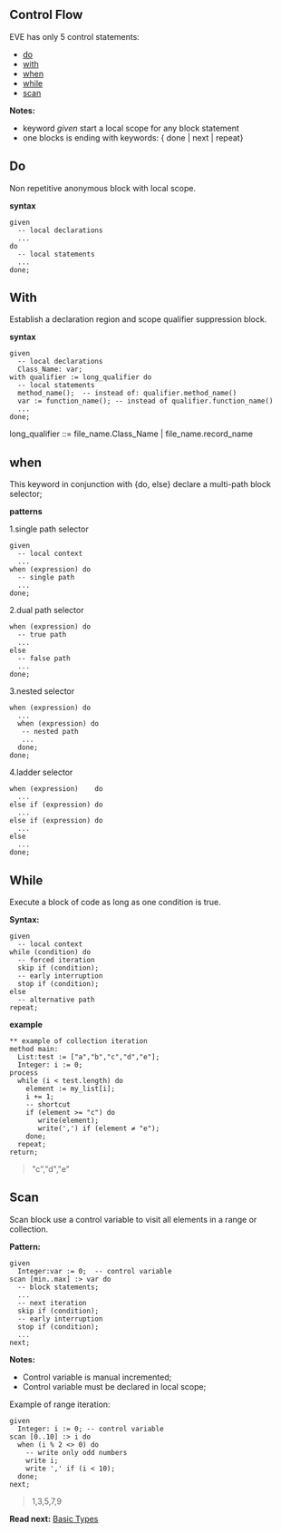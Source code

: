 ## Control Flow

EVE has only 5 control statements: 

* [do](#do)
* [with](#with)
* [when](#when)
* [while](#while)
* [scan](#scan)

**Notes:** 

* keyword _given_ start a local scope for any block statement
* one blocks is ending with keywords: { done \| next \| repeat}

## Do

Non repetitive anonymous block with local scope. 

**syntax**
```
given
  -- local declarations
  ...
do
  -- local statements
  ... 
done;
```

## With

Establish a declaration region and scope qualifier suppression block. 

**syntax**
```
given
  -- local declarations
  Class_Name: var;
with qualifier := long_qualifier do
  -- local statements
  method_name();  -- instead of: qualifier.method_name()
  var := function_name(); -- instead of qualifier.function_name()
  ...
done;
```

long_qualifier ::= file_name.Class_Name | file_name.record_name

## when

This keyword in conjunction with {do, else} declare a multi-path block selector;

**patterns**

1.single path selector
```
given
  -- local context
  ... 
when (expression) do
  -- single path
  ...
done;
```
  
2.dual path selector
```  
when (expression) do
  -- true path
  ...
else
  -- false path
  ...
done;
```
  
3.nested selector 
```  
when (expression) do
  ...
  when (expression) do
   -- nested path
   ...
  done;
done;
```

4.ladder selector

```  
when (expression)    do
  ...
else if (expression) do
  ...
else if (expression) do
  ... 
else
  ...
done;
```

## While

Execute a block of code as long as one condition is true.

**Syntax:**
```
given
  -- local context
while (condition) do
  -- forced iteration
  skip if (condition);
  -- early interruption
  stop if (condition);
else
  -- alternative path  
repeat;
```
**example**

```
** example of collection iteration
method main:
  List:test := ["a","b","c","d","e"];
  Integer: i := 0;
process
  while (i < test.length) do
    element := my_list[i];
    i += 1;
    -- shortcut 
    if (element >= "c") do
       write(element);
       write(',') if (element ≠ "e");
    done;
  repeat;
return;
```
> "c","d","e"

## Scan

Scan block use a control variable to visit all elements in a range or collection.

**Pattern:**
``` 
given 
  Integer:var := 0;  -- control variable
scan [min..max] :> var do
  -- block statements;
  ...
  -- next iteration
  skip if (condition);
  -- early interruption
  stop if (condition);
  ...
next;
```

**Notes:**    
* Control variable is manual incremented;
* Control variable must be declared in local scope;

Example of range iteration:
```
given
  Integer: i := 0; -- control variable
scan [0..10] :> i do
  when (i % 2 <> 0) do
    -- write only odd numbers
    write i;
    write ',' if (i < 10);
  done;
next;
```
> 1,3,5,7,9

**Read next:** [Basic Types](basic.md)